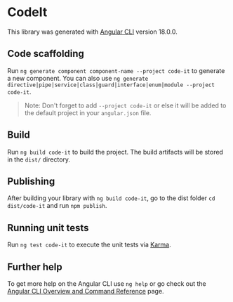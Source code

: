 # CodeIt

This library was generated with [Angular CLI](https://github.com/angular/angular-cli) version 18.0.0.

## Code scaffolding

Run `ng generate component component-name --project code-it` to generate a new component. You can also use `ng generate directive|pipe|service|class|guard|interface|enum|module --project code-it`.
> Note: Don't forget to add `--project code-it` or else it will be added to the default project in your `angular.json` file. 

## Build

Run `ng build code-it` to build the project. The build artifacts will be stored in the `dist/` directory.

## Publishing

After building your library with `ng build code-it`, go to the dist folder `cd dist/code-it` and run `npm publish`.

## Running unit tests

Run `ng test code-it` to execute the unit tests via [Karma](https://karma-runner.github.io).

## Further help

To get more help on the Angular CLI use `ng help` or go check out the [Angular CLI Overview and Command Reference](https://angular.dev/tools/cli) page.
